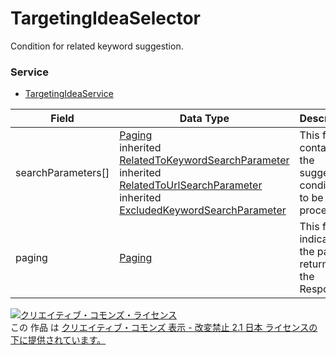 # TargetingIdeaSelector
Condition for related keyword suggestion.
### Service
+ [TargetingIdeaService](../services/TargetingIdeaService.md)

| Field | Data Type | Description | 
|---|---|---|
| searchParameters[]| <a href="../data/Paging.md">Paging</a><br>inherited <a href="../data/RelatedToKeywordSearchParameter.md">RelatedToKeywordSearchParameter</a><br>inherited <a href="../data/RelatedToUrlSearchParameter.md">RelatedToUrlSearchParameter</a><br>inherited <a href="../data/ExcludedKeywordSearchParameter.md">ExcludedKeywordSearchParameter</a>| This field contains the suggestion conditions to be processed. |
| paging| <a href="../data/Paging.md">Paging</a>| This field indicates the page returned as the Response. |
<a rel="license" href="http://creativecommons.org/licenses/by-nd/2.1/jp/"><img alt="クリエイティブ・コモンズ・ライセンス" style="border-width:0" src="https://i.creativecommons.org/l/by-nd/2.1/jp/88x31.png" /></a><br />この 作品 は <a rel="license" href="http://creativecommons.org/licenses/by-nd/2.1/jp/">クリエイティブ・コモンズ 表示 - 改変禁止 2.1 日本 ライセンスの下に提供されています。</a>
